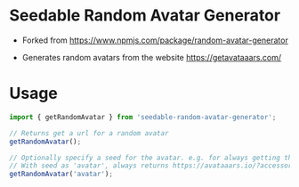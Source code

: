 # Seedable Random Avatar Generator

- Forked from https://www.npmjs.com/package/random-avatar-generator

- Generates random avatars from the website https://getavataaars.com/

# Usage

```typescript
import { getRandomAvatar } from 'seedable-random-avatar-generator';

// Returns get a url for a random avatar
getRandomAvatar();

// Optionally specify a seed for the avatar. e.g. for always getting the same avatar for a user id.
// With seed as 'avatar', always returns https://avataaars.io/?accessoriesType=Kurt&avatarStyle=Circle&clotheColor=Blue01&clotheType=Hoodie&eyeType=EyeRoll&eyebrowType=RaisedExcitedNatural&facialHairColor=Blonde&facialHairType=BeardMagestic&hairColor=Black&hatColor=White&mouthType=Sad&skinColor=Yellow&topType=ShortHairShortWaved
getRandomAvatar('avatar'); 

```